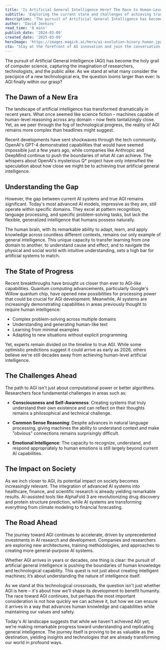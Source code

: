```yaml
---
title: 'Is Artificial General Intelligence Here? The Race to Human-Level AI'
subtitle: 'Exploring the current state and challenges of achieving true artificial general intelligence'
description: 'The pursuit of Artificial General Intelligence has become computer science\'s holy grail. As we stand at what many consider the precipice of a new technological era, recent developments in AI have brought us closer than ever to human-level artificial intelligence. However, significant challenges remain in consciousness, common sense reasoning, and emotional intelligence. This article explores the current state of AGI development, its potential impact on society, and the critical considerations for its future.'
author: 'David Jenkins'
read_time: '8 mins'
publish_date: '2024-03-09'
created_date: '2025-03-09'
heroImage: 'https://images.magick.ai/hero/ai-evolution-binary-human.jpg'
cta: 'Stay at the forefront of AI innovation and join the conversation about the future of AGI. Follow us on LinkedIn for daily updates on breakthrough developments in artificial intelligence and expert insights from leading researchers.'
---
```


The pursuit of Artificial General Intelligence (AGI) has become the holy grail of computer science, capturing the imagination of researchers, technologists, and the public alike. As we stand at what many consider the precipice of a new technological era, the question looms larger than ever: Is AGI finally within our grasp?

## The Dawn of a New Era

The landscape of artificial intelligence has transformed dramatically in recent years. What once seemed like science fiction – machines capable of human-level reasoning across any domain – now feels tantalizingly close. Yet, as we peer through the fog of technological progress, the reality of AGI remains more complex than headlines might suggest.

Recent developments have sent shockwaves through the tech community. OpenAI's GPT-4 demonstrated capabilities that would have seemed impossible just a few years ago, while companies like Anthropic and DeepMind continue to push the boundaries of what AI can achieve. The whispers about OpenAI's mysterious Q* project have only intensified the speculation about how close we might be to achieving true artificial general intelligence.

## Understanding the Gap

However, the gap between current AI systems and true AGI remains significant. Today's most advanced AI models, impressive as they are, still operate within specific domains. They excel at pattern recognition, language processing, and specific problem-solving tasks, but lack the flexible, generalized intelligence that humans possess naturally.

The human brain, with its remarkable ability to adapt, learn, and apply knowledge across countless different contexts, remains our only example of general intelligence. This unique capacity to transfer learning from one domain to another, to understand cause and effect, and to navigate the physical and social world with intuitive understanding, sets a high bar for artificial systems to match.

## The State of Progress

Recent breakthroughs have brought us closer than ever to AGI-like capabilities. Quantum computing advancements, particularly Google's Willow quantum chip, have opened new possibilities for processing power that could be crucial for AGI development. Meanwhile, AI systems are increasingly demonstrating capabilities in areas previously thought to require human intelligence:

- Complex problem-solving across multiple domains
- Understanding and generating human-like text
- Learning from minimal examples
- Adapting to new situations without explicit programming

Yet, experts remain divided on the timeline to true AGI. While some optimistic predictions suggest it could arrive as early as 2026, others believe we're still decades away from achieving human-level artificial intelligence.

## The Challenges Ahead

The path to AGI isn't just about computational power or better algorithms. Researchers face fundamental challenges in areas such as:

- **Consciousness and Self-Awareness**: Creating systems that truly understand their own existence and can reflect on their thoughts remains a philosophical and technical challenge.

- **Common Sense Reasoning**: Despite advances in natural language processing, giving machines the ability to understand context and make "obvious" connections remains surprisingly difficult.

- **Emotional Intelligence**: The capacity to recognize, understand, and respond appropriately to human emotions is still largely beyond current AI capabilities.

## The Impact on Society

As we inch closer to AGI, its potential impact on society becomes increasingly relevant. The integration of advanced AI systems into healthcare, finance, and scientific research is already yielding remarkable results. AI-assisted tools like AlphaFold 3 are revolutionizing drug discovery and protein structure prediction, while AI systems are transforming everything from climate modeling to financial forecasting.

## The Road Ahead

The journey toward AGI continues to accelerate, driven by unprecedented investments in AI research and development. Companies and researchers are exploring new architectures, training methodologies, and approaches to creating more general-purpose AI systems.

Whether AGI arrives in years or decades, one thing is clear: the pursuit of artificial general intelligence is pushing the boundaries of human knowledge and technological capability. This quest is not just about creating intelligent machines; it’s about understanding the nature of intelligence itself.

As we stand at this technological crossroads, the question isn't just whether AGI is here – it's about how we'll shape its development to benefit humanity. The race toward AGI continues, but perhaps the most important consideration is not how quickly we can achieve it, but how we can ensure it arrives in a way that advances human knowledge and capabilities while maintaining our values and safety.

Today's AI landscape suggests that while we haven't achieved AGI yet, we're making remarkable progress toward understanding and replicating general intelligence. The journey itself is proving to be as valuable as the destination, yielding insights and technologies that are already transforming our world in profound ways.